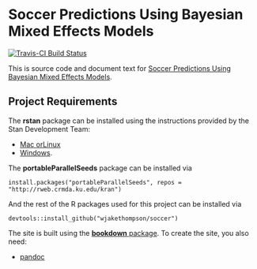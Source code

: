 Soccer Predictions Using Bayesian Mixed Effects Models
======================================================

[![Travis-CI Build Status](https://travis-ci.org/wjakethompson/soccer.svg?branch=master)](https://travis-ci.org/wjakethompson/soccer)

This is source code and document text for [Soccer Predictions Using Bayesian Mixed Effects Models](https://wjakethompson.github.io/soccer/). 

Project Requirements
--------------------

The **rstan** package can be installed using the instructions provided by the Stan Development Team:

* [Mac orLinux](https://github.com/stan-dev/rstan/wiki/Installing-RStan-on-Mac-or-Linux)
* [Windows](https://github.com/stan-dev/rstan/wiki/Installing-RStan-on-Windows).

The **portableParallelSeeds** package can be installed via

```{r}
install.packages("portableParallelSeeds", repos = "http://rweb.crmda.ku.edu/kran")
```

And the rest of the R packages used for this project can be installed via

```{r}
devtools::install_github("wjakethompson/soccer")
```

The site is built using the [**bookdown** package](https://github.com/rstudio/bookdown).
To create the site, you also need:

* [pandoc](http://johnmacfarlane.net/pandoc/)
